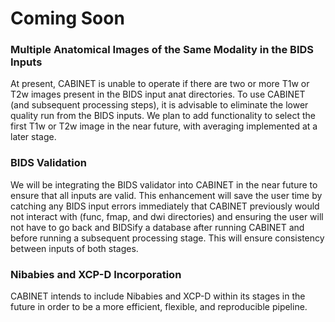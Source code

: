 # Coming Soon

### Multiple Anatomical Images of the Same Modality in the BIDS Inputs

At present, CABINET is unable to operate if there are two or more T1w or T2w images present in the BIDS input anat directories. To use CABINET (and subsequent processing steps), it is advisable to eliminate the lower quality run from the BIDS inputs. We plan to add functionality to select the first T1w or T2w image in the near future, with averaging implemented at a later stage.

### BIDS Validation

We will be integrating the BIDS validator into CABINET in the near future to ensure that all inputs are valid. This enhancement will save the user time by catching any BIDS input errors immediately that CABINET previously would not interact with (func, fmap, and dwi directories) and ensuring the user will not have to go back and BIDSify a database after running CABINET and before running a subsequent processing stage. This will ensure consistency between inputs of both stages.

### Nibabies and XCP-D Incorporation

CABINET intends to include Nibabies and XCP-D within its stages in the future in order to be a more efficient, flexible, and reproducible pipeline.
